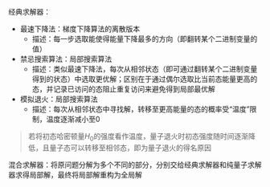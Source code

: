 经典求解器：

+ 最速下降法：梯度下降算法的离散版本
	+ 描述：每一步选取能使得能量下降最多的方向（即翻转某个二进制变量的值）
+ 禁忌搜索算法：局部搜索算法
	+ 描述：类似最速下降法，每次从相邻状态（即可通过翻转某个二进制变量得到的状态）中选取更优解；区别在于通过偶尔选取比当前态能量更高的态，并记录已访问的态阻止重复访问来避免得到局部最优解
+ 模拟退火：局部搜索算法
	+ 描述：每次从相邻状态中寻找解，转移至更高能量的态的概率受“温度”限制，温度逐渐减小至0

> 若将初态哈密顿量$H_0$的强度看作温度，量子退火时初态强度随时间逐渐降低，且量子态可以转移至相邻态，即为量子退火的得名原因

混合求解器：将原问题分解为多个不同的部分，分别交给经典求解器和纯量子求解器求得局部解，最终将局部解重构为全局解
